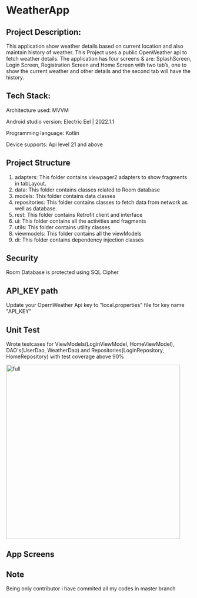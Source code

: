 # WeatherApp

Project Description:
--------------------
This application show weather details based on current location and also maintain history of weather.
This Project uses a public OpenWeather api to fetch weather details.
The application has four screens & are: SplashScreen, Login Screen, Registration Screen and Home
Screen with two tab’s, one to show the current weather and other details and the second tab will
have the history.

Tech Stack:
-----------
Architecture used: MVVM

Android studio version: Electric Eel | 2022.1.1

Programming language: Kotlin

Device supports: Api level 21 and above

Project Structure
-----------------
1) adapters: This folder contains viewpager2 adapters to show fragments in tabLayout.
2) data: This folder contains classes related to Room database
3) models: This folder contains data classes
4) repositories: This folder contains classes to fetch data from network as well as database.
5) rest: This folder contains Retrofit client and interface
6) ui: This folder contains all the activities and fragments
7) utils: This folder contains utility classes
8) viewmodels: This folder contains all the viewModels
9) di: This folder contains dependency injection classes


Security
---------
Room Database is protected using SQL Cipher

API_KEY path
-------------
Update your OpernWeather Api key to "local.properties" file for key name "API_KEY"

Unit Test
---------
Wrote testcases for ViewModels(LoginViewModel, HomeViewModel), DAO's(UserDao, WeatherDao) and Repositories(LoginRepository, HomeRepository) with test coverage above 90%

<img width="473" alt="full" src="https://user-images.githubusercontent.com/126142203/221539309-6544680d-0495-4aec-ac9f-97210e35e7c4.png">

App Screens
-------------


Note
-----
Being only contributor i have commited all my codes in master branch
